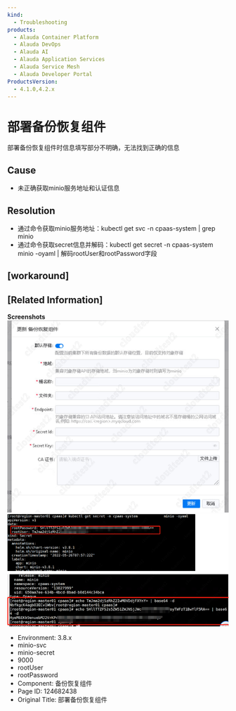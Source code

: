 ```yaml
---
kind:
  - Troubleshooting
products:
  - Alauda Container Platform
  - Alauda DevOps
  - Alauda AI
  - Alauda Application Services
  - Alauda Service Mesh
  - Alauda Developer Portal
ProductsVersion:
  - 4.1.0,4.2.x
---
```

<!-- A type of document that involves encountering a fault, diagnosing it, performing root cause analysis, and providing solutions. -->

# 部署备份恢复组件

部署备份恢复组件时信息填写部分不明确，无法找到正确的信息

## Cause
- 未正确获取minio服务地址和认证信息

## Resolution
- 通过命令获取minio服务地址：kubectl get svc -n cpaas-system | grep minio
- 通过命令获取secret信息并解码：kubectl get secret -n cpaas-system minio -oyaml | 解码rootUser和rootPassword字段

## [workaround]

## [Related Information]
**Screenshots**
![](assets/bu-shu-bei-fen-hui-fu-zu-jian/image2022-8-29_11-14-11.png)
![](assets/bu-shu-bei-fen-hui-fu-zu-jian/image2022-8-29_11-19-50.png)
- Environment: 3.8.x
- minio-svc
- minio-secret
- 9000
- rootUser
- rootPassword
- Component: 备份恢复组件
- Page ID: 124682438
- Original Title: 部署备份恢复组件
